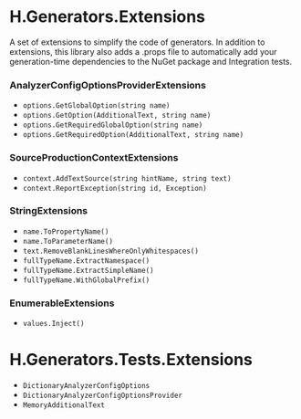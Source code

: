 # H.Generators.Extensions
A set of extensions to simplify the code of generators.
In addition to extensions, this library also adds a .props file to automatically add your generation-time dependencies 
to the NuGet package and Integration tests.

### AnalyzerConfigOptionsProviderExtensions 
- `options.GetGlobalOption(string name)`
- `options.GetOption(AdditionalText, string name)`
- `options.GetRequiredGlobalOption(string name)`
- `options.GetRequiredOption(AdditionalText, string name)`

### SourceProductionContextExtensions 
- `context.AddTextSource(string hintName, string text)`
- `context.ReportException(string id, Exception)`

### StringExtensions 
- `name.ToPropertyName()`
- `name.ToParameterName()`
- `text.RemoveBlankLinesWhereOnlyWhitespaces()`
- `fullTypeName.ExtractNamespace()`
- `fullTypeName.ExtractSimpleName()`
- `fullTypeName.WithGlobalPrefix()`

### EnumerableExtensions 
- `values.Inject()`

# H.Generators.Tests.Extensions
- `DictionaryAnalyzerConfigOptions`
- `DictionaryAnalyzerConfigOptionsProvider`
- `MemoryAdditionalText`